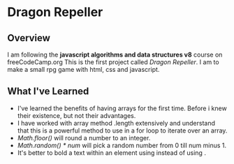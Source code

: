 # Dragon Repeller

## Overview

I am following the **javascript algorithms and data structures v8** course on freeCodeCamp.org
This is the first project called _Dragon Repeller_.
I am to make a small rpg game with html, css and javascript.

## What I've Learned

- I've learned the benefits of having arrays for the first time. Before i knew
  their existence, but not their advantages.
- I have worked with array method .length extensively and understand that this is
  a powerful method to use in a for loop to iterate over an array.
- _Math.floor()_ will round a number to an integer.
- _Math.random() \* num_ will pick a random number from 0 till num minus 1.
- It's better to bold a text within an element using <strong></strong> instead of
  using <span class="bold"></span>.
